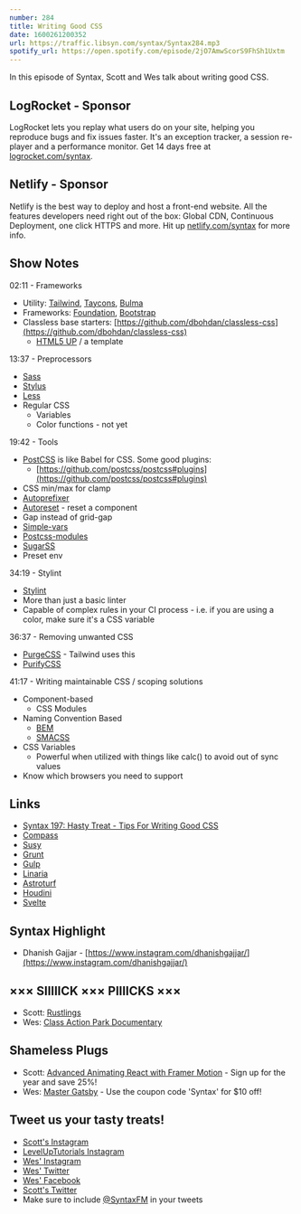 ```yaml
---
number: 284
title: Writing Good CSS
date: 1600261200352
url: https://traffic.libsyn.com/syntax/Syntax284.mp3
spotify_url: https://open.spotify.com/episode/2jO7AmwScorS9FhSh1Uxtm
---
```


In this episode of Syntax, Scott and Wes talk about writing good CSS. 

## LogRocket - Sponsor
LogRocket lets you replay what users do on your site, helping you reproduce bugs and fix issues faster. It's an exception tracker, a session re-player and a performance monitor. Get 14 days free at [logrocket.com/syntax](https://logrocket.com/syntax).

## Netlify - Sponsor
Netlify is the best way to deploy and host a front-end website. All the features developers need right out of the box: Global CDN, Continuous Deployment, one click HTTPS and more. Hit up [netlify.com/syntax](https://netlify.com/syntax) for more info.

## Show Notes

02:11 - Frameworks
* Utility: [Tailwind](https://tailwindcss.com/), [Taycons](https://tachyons.io/), [Bulma](https://bulma.io/)
* Frameworks: [Foundation](https://get.foundation/), [Bootstrap](https://getbootstrap.com/)
* Classless base starters: [https://github.com/dbohdan/classless-css](https://github.com/dbohdan/classless-css)
  * [HTML5 UP](https://html5up.net/) / a template

13:37 - Preprocessors
* [Sass](https://sass-lang.com/)
* [Stylus](https://stylus-lang.com/)
* [Less](http://lesscss.org/)
* Regular CSS
  * Variables
  * Color functions - not yet

19:42 - Tools
* [PostCSS](https://postcss.org/) is like Babel for CSS. Some good plugins:
  * [https://github.com/postcss/postcss#plugins](https://github.com/postcss/postcss#plugins)
* CSS min/max for clamp
* [Autoprefixer](https://github.com/postcss/autoprefixer)
* [Autoreset](https://github.com/maximkoretskiy/postcss-autoreset) - reset a component
* Gap instead of grid-gap
* [Simple-vars](https://github.com/postcss/postcss-simple-vars)
* [Postcss-modules](https://github.com/outpunk/postcss-modules)
* [SugarSS](https://github.com/postcss/sugarss)
* Preset env

34:19 - Stylint
* [Stylint](https://stylelint.io/) 
* More than just a basic linter
* Capable of complex rules in your CI process - i.e. if you are using a color, make sure it's a CSS variable

36:37 - Removing unwanted CSS
* [PurgeCSS](https://purgecss.com/) - Tailwind uses this
* [PurifyCSS](https://purifycss.online/)

41:17 - Writing maintainable CSS / scoping solutions
* Component-based
  * CSS Modules
* Naming Convention Based
  * [BEM](http://getbem.com/)
  * [SMACSS](http://smacss.com/)
* CSS Variables
  * Powerful when utilized with things like calc() to avoid out of sync values
* Know which browsers you need to support

## Links
* [Syntax 197: Hasty Treat - Tips For Writing Good CSS](https://syntax.fm/show/197/hasty-treat-tips-for-writing-good-css)
* [Compass](http://compass-style.org/)
* [Susy](https://www.oddbird.net/susy/)
* [Grunt](https://gruntjs.com/)
* [Gulp](https://gulpjs.com/)
* [Linaria](https://github.com/callstack/linaria)
* [Astroturf](https://github.com/4Catalyzer/astroturf)
* [Houdini](https://developer.mozilla.org/en-US/docs/Web/Houdini)
* [Svelte](https://svelte.dev/)

## Syntax Highlight
* Dhanish Gajjar - [https://www.instagram.com/dhanishgajjar/](https://www.instagram.com/dhanishgajjar/)

## ××× SIIIIICK ××× PIIIICKS ×××
* Scott: [Rustlings](https://github.com/rust-lang/rustlings)
* Wes: [Class Action Park Documentary](https://www.hbomax.com/feature/urn:hbo:feature:GX0P9SwLUP4vDIQEAAAAe?utm_id=sa%7c71700000071882016%7c58700006290539048%7cp56854383918&gclid=EAIaIQobChMIvOO7mrvk6wIVA77ACh0AlAJDEAAYASAAEgLZPfD_BwE&gclsrc=aw.ds)

## Shameless Plugs
* Scott: [Advanced Animating React with Framer Motion](https://www.leveluptutorials.com/pro) - Sign up for the year and save 25%!
* Wes: [Master Gatsby](https://mastergatsby.com) - Use the coupon code 'Syntax' for $10 off!

## Tweet us your tasty treats!
* [Scott's Instagram](https://www.instagram.com/stolinski/)
* [LevelUpTutorials Instagram](https://www.instagram.com/LevelUpTutorials/)
* [Wes' Instagram](https://www.instagram.com/wesbos/)
* [Wes' Twitter](https://twitter.com/wesbos)
* [Wes' Facebook](https://www.facebook.com/wesbos.developer)
* [Scott's Twitter](https://twitter.com/stolinski)
* Make sure to include [@SyntaxFM](https://twitter.com/SyntaxFM) in your tweets